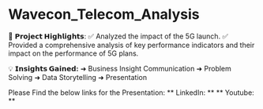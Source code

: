 # Wavecon_Telecom_Analysis

🚀 **𝗣𝗿𝗼𝗷𝗲𝗰𝘁 𝗛𝗶𝗴𝗵𝗹𝗶𝗴𝗵𝘁𝘀**:
✅ Analyzed the impact of the 5G launch.
✅ Provided a comprehensive analysis of key 
performance indicators and their impact on the 
performance of 5G plans.

💡 **𝗜𝗻𝘀𝗶𝗴𝗵𝘁𝘀 𝗚𝗮𝗶𝗻𝗲𝗱:**
➜ Business Insight Communication
➜ Problem Solving 
➜ Data Storytelling
➜ Presentation

 Please Find the below links for the Presentation:
** LinkedIn: **
** Youtube: **
